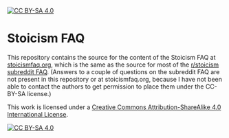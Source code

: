 [![CC BY-SA 4.0][cc-by-sa-shield]][cc-by-sa]

# Stoicism FAQ

This repository contains the source for the content of the Stoicism FAQ at [stoicismfaq.org](http://stoicismfaq.org),
which is the same as the source for most of the [r/stoicism subreddit FAQ](https://www.reddit.com/r/Stoicism/wiki/guide).
(Answers to a couple of questions on the subreddit FAQ are not present in this repository or at stoicismfaq.org, because I have
not been able to contact the authors to get permission to place them under the CC-BY-SA license.)

This work is licensed under a
[Creative Commons Attribution-ShareAlike 4.0 International License][cc-by-sa].

[![CC BY-SA 4.0][cc-by-sa-image]][cc-by-sa]

[cc-by-sa]: http://creativecommons.org/licenses/by-sa/4.0/
[cc-by-sa-image]: https://licensebuttons.net/l/by-sa/4.0/88x31.png
[cc-by-sa-shield]: https://img.shields.io/badge/License-CC%20BY--SA%204.0-lightgrey.svg

